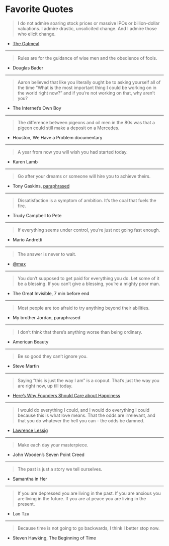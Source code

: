 # Favorite Quotes

> I do not admire soaring stock prices or massive IPOs or billion-dollar valuations. I admire drastic, unsolicited change. And I admire those who elicit change.

- [The Oatmeal](http://theoatmeal.com/comics/tesla_model_s)

***

> Rules are for the guidance of wise men and the obedience of fools.

- Douglas Bader

***

> Aaron believed that like you literally ought be to asking yourself all of the time “What is the most important thing I could be working on in the world right now?” and if you’re not working on that, why aren’t you?

- The Internet’s Own Boy

***

> The difference between pigeons and oil men in the 80s was that a pigeon could still make a deposit on a Mercedes.

- Houston, We Have a Problem documentary

***

> A year from now you will wish you had started today.

- Karen Lamb

***

> Go after your dreams or someone will hire you to achieve theirs.

- Tony Gaskins, [paraphrased](http://www.reddit.com/r/AskReddit/comments/1tqyzd/whats_the_most_inspiring_quote_you_know/)

***

> Dissatisfaction is a symptom of ambition. It’s the coal that fuels the fire.

- Trudy Campbell to Pete

***

> If everything seems under control, you’re just not going fast enough.

- Mario Andretti

***

> The answer is never to wait.

- [@max](https://twitter.com/max)

***

> You don’t supposed to get paid for everything you do. Let some of it be a blessing. If you can’t give a blessing, you’re a mighty poor man.

- The Great Invisible, 7 min before end

***

> Most people are too afraid to try anything beyond their abilities.

- My brother Jordan, paraphrased

***

> I don’t think that there’s anything worse than being ordinary.

- American Beauty

***

> Be so good they can’t ignore you.

- Steve Martin

***

> Saying “this is just the way I am” is a copout. That’s just the way you are right now, up till today.

- [Here’s Why Founders Should Care about Happiness](http://firstround.com/article/Heres-Why-Founders-Should-Care-about-Happiness)

***

> I would do everything I could, and I would do everything I could because this is what love means.  That the odds are irrelevant, and that you do whatever the hell you can - the odds be damned.

- [Lawrence Lessig](http://www.ted.com/talks/lawrence_lessig_we_the_people_and_the_republic_we_must_reclaim)

***

> Make each day your masterpiece.

- John Wooden’s Seven Point Creed

***

> The past is just a story we tell ourselves.

- Samantha in Her

***

> If you are depressed you are living in the past.
> If you are anxious you are living in the future.
> If you are at peace you are living in the present.

- Lao Tzu

***

> Because time is not going to go backwards, I think I better stop now.

- Steven Hawking, The Beginning of Time
